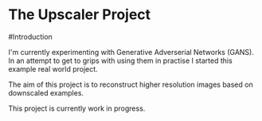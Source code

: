 The Upscaler Project
===

#Introduction

I'm currently experimenting with Generative Adverserial Networks (GANS). In an attempt to get to grips with using them in practise I started this example real world project. 

The aim of this project is to reconstruct higher resolution images based on downscaled examples. 

This project is currently work in progress.
